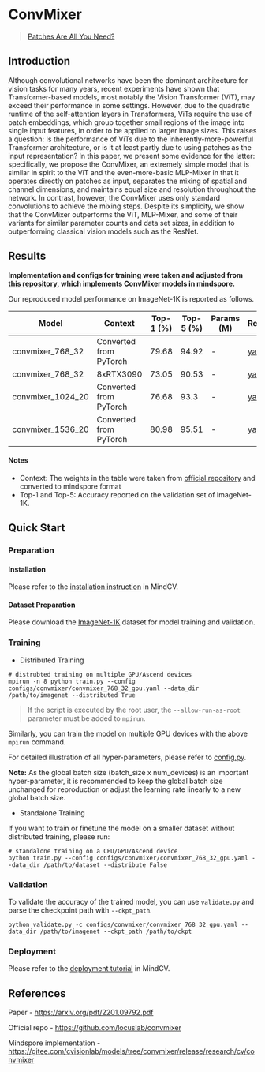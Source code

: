 
# ConvMixer
> [Patches Are All You Need?](https://arxiv.org/pdf/2201.09792.pdf)

## Introduction

Although convolutional networks have been the dominant architecture for vision
tasks for many years, recent experiments have shown that Transformer-based models, most notably the Vision Transformer (ViT), may exceed their performance in
some settings. However, due to the quadratic runtime of the self-attention layers
in Transformers, ViTs require the use of patch embeddings, which group together
small regions of the image into single input features, in order to be applied to
larger image sizes. This raises a question: Is the performance of ViTs due to the
inherently-more-powerful Transformer architecture, or is it at least partly due to
using patches as the input representation? In this paper, we present some evidence
for the latter: specifically, we propose the ConvMixer, an extremely simple model
that is similar in spirit to the ViT and the even-more-basic MLP-Mixer in that it
operates directly on patches as input, separates the mixing of spatial and channel
dimensions, and maintains equal size and resolution throughout the network. In
contrast, however, the ConvMixer uses only standard convolutions to achieve the
mixing steps. Despite its simplicity, we show that the ConvMixer outperforms the
ViT, MLP-Mixer, and some of their variants for similar parameter counts and data
set sizes, in addition to outperforming classical vision models such as the ResNet.


## Results

**Implementation and configs for training were taken and adjusted from [this repository](https://gitee.com/cvisionlab/models/tree/convmixer/release/research/cv/convmixer), which implements ConvMixer models in mindspore.**

Our reproduced model performance on ImageNet-1K is reported as follows.

<div align="center">

| Model    | Context  | Top-1 (%) | Top-5 (%) | Params (M) | Recipe                                                                                        | Download                                                                               |
|----------|----------|-----------|-----------|------------|-----------------------------------------------------------------------------------------------|----------------------------------------------------------------------------------------|
| convmixer_768_32 | Converted from PyTorch | 79.68 | 94.92 | - | [yaml](https://github.com/mindspore-lab/mindcv/blob/main/configs/convmixer/convmixer_768_32_gpu.yaml) | [weights](https://storage.googleapis.com/huawei-mindspore-hk/ConvMixer/Converted/convmixer_768_32.ckpt) |
| convmixer_768_32 | 8xRTX3090 | 73.05 | 90.53 | - | [yaml](https://github.com/mindspore-lab/mindcv/blob/main/configs/convmixer/convmixer_768_32_gpu.yaml) | [weights](https://storage.googleapis.com/huawei-mindspore-hk/ConvMixer/convmixer_768_32_trained.ckpt) |
| convmixer_1024_20 | Converted from PyTorch | 76.68 | 93.3 | - | [yaml](https://github.com/mindspore-lab/mindcv/blob/main/configs/convmixer/convmixer_1024_20_gpu.yaml) | [weights](https://storage.googleapis.com/huawei-mindspore-hk/ConvMixer/Converted/convmixer_1024_20.ckpt) |
| convmixer_1536_20 | Converted from PyTorch | 80.98 | 95.51 | - | [yaml](https://github.com/mindspore-lab/mindcv/blob/main/configs/convmixer/convmixer_1536_20_gpu.yaml) | [weights](https://storage.googleapis.com/huawei-mindspore-hk/ConvMixer/Converted/convmixer_1536_20.ckpt) |


</div>

#### Notes

- Context: The weights in the table were taken from [official repository](https://github.com/locuslab/convmixer) and converted to mindspore format
- Top-1 and Top-5: Accuracy reported on the validation set of ImageNet-1K.

## Quick Start

### Preparation

#### Installation
Please refer to the [installation instruction](https://github.com/mindspore-ecosystem/mindcv#installation) in MindCV.

#### Dataset Preparation
Please download the [ImageNet-1K](https://www.image-net.org/challenges/LSVRC/2012/index.php) dataset for model training and validation.

### Training

* Distributed Training


```shell
# distrubted training on multiple GPU/Ascend devices
mpirun -n 8 python train.py --config configs/convmixer/convmixer_768_32_gpu.yaml --data_dir /path/to/imagenet --distributed True
```

> If the script is executed by the root user, the `--allow-run-as-root` parameter must be added to `mpirun`.

Similarly, you can train the model on multiple GPU devices with the above `mpirun` command.

For detailed illustration of all hyper-parameters, please refer to [config.py](https://github.com/mindspore-lab/mindcv/blob/main/config.py).

**Note:**  As the global batch size  (batch_size x num_devices) is an important hyper-parameter, it is recommended to keep the global batch size unchanged for reproduction or adjust the learning rate linearly to a new global batch size.

* Standalone Training

If you want to train or finetune the model on a smaller dataset without distributed training, please run:

```shell
# standalone training on a CPU/GPU/Ascend device
python train.py --config configs/convmixer/convmixer_768_32_gpu.yaml --data_dir /path/to/dataset --distribute False
```

### Validation

To validate the accuracy of the trained model, you can use `validate.py` and parse the checkpoint path with `--ckpt_path`.

```shell
python validate.py -c configs/convmixer/convmixer_768_32_gpu.yaml --data_dir /path/to/imagenet --ckpt_path /path/to/ckpt
```

### Deployment

Please refer to the [deployment tutorial](https://github.com/mindspore-lab/mindcv/blob/main/tutorials/deployment.md) in MindCV.

## References

Paper - https://arxiv.org/pdf/2201.09792.pdf

Official repo - https://github.com/locuslab/convmixer

Mindspore implementation - https://gitee.com/cvisionlab/models/tree/convmixer/release/research/cv/convmixer
